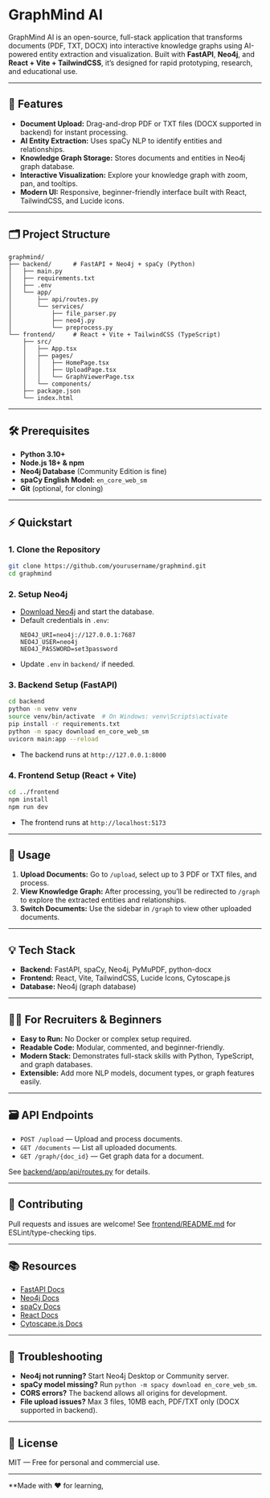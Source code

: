 # GraphMind AI

GraphMind AI is an open-source, full-stack application that transforms documents (PDF, TXT, DOCX) into interactive knowledge graphs using AI-powered entity extraction and visualization. Built with **FastAPI**, **Neo4j**, and **React + Vite + TailwindCSS**, it’s designed for rapid prototyping, research, and educational use.

---

## 🚀 Features

- **Document Upload:** Drag-and-drop PDF or TXT files (DOCX supported in backend) for instant processing.
- **AI Entity Extraction:** Uses spaCy NLP to identify entities and relationships.
- **Knowledge Graph Storage:** Stores documents and entities in Neo4j graph database.
- **Interactive Visualization:** Explore your knowledge graph with zoom, pan, and tooltips.
- **Modern UI:** Responsive, beginner-friendly interface built with React, TailwindCSS, and Lucide icons.

---

## 🗂️ Project Structure

```
graphmind/
├── backend/      # FastAPI + Neo4j + spaCy (Python)
│   ├── main.py
│   ├── requirements.txt
│   ├── .env
│   └── app/
│       ├── api/routes.py
│       └── services/
│           ├── file_parser.py
│           ├── neo4j.py
│           └── preprocess.py
└── frontend/     # React + Vite + TailwindCSS (TypeScript)
    ├── src/
    │   ├── App.tsx
    │   ├── pages/
    │   │   ├── HomePage.tsx
    │   │   ├── UploadPage.tsx
    │   │   └── GraphViewerPage.tsx
    │   └── components/
    ├── package.json
    └── index.html
```

---

## 🛠️ Prerequisites

- **Python 3.10+**
- **Node.js 18+ & npm**
- **Neo4j Database** (Community Edition is fine)
- **spaCy English Model:** `en_core_web_sm`
- **Git** (optional, for cloning)

---

## ⚡ Quickstart

### 1. Clone the Repository

```sh
git clone https://github.com/yourusername/graphmind.git
cd graphmind
```

### 2. Setup Neo4j

- [Download Neo4j](https://neo4j.com/download/) and start the database.
- Default credentials in `.env`:
  ```
  NEO4J_URI=neo4j://127.0.0.1:7687
  NEO4J_USER=neo4j
  NEO4J_PASSWORD=set3password
  ```
- Update `.env` in `backend/` if needed.

### 3. Backend Setup (FastAPI)

```sh
cd backend
python -m venv venv
source venv/bin/activate  # On Windows: venv\Scripts\activate
pip install -r requirements.txt
python -m spacy download en_core_web_sm
uvicorn main:app --reload
```
- The backend runs at `http://127.0.0.1:8000`

### 4. Frontend Setup (React + Vite)

```sh
cd ../frontend
npm install
npm run dev
```
- The frontend runs at `http://localhost:5173`

---

## 📝 Usage

1. **Upload Documents:** Go to `/upload`, select up to 3 PDF or TXT files, and process.
2. **View Knowledge Graph:** After processing, you’ll be redirected to `/graph` to explore the extracted entities and relationships.
3. **Switch Documents:** Use the sidebar in `/graph` to view other uploaded documents.

---

## 💡 Tech Stack

- **Backend:** FastAPI, spaCy, Neo4j, PyMuPDF, python-docx
- **Frontend:** React, Vite, TailwindCSS, Lucide Icons, Cytoscape.js
- **Database:** Neo4j (graph database)

---

## 🧑‍💻 For Recruiters & Beginners

- **Easy to Run:** No Docker or complex setup required.
- **Readable Code:** Modular, commented, and beginner-friendly.
- **Modern Stack:** Demonstrates full-stack skills with Python, TypeScript, and graph databases.
- **Extensible:** Add more NLP models, document types, or graph features easily.

---

## 🗃️ API Endpoints

- `POST /upload` — Upload and process documents.
- `GET /documents` — List all uploaded documents.
- `GET /graph/{doc_id}` — Get graph data for a document.

See [backend/app/api/routes.py](backend/app/api/routes.py) for details.

---

## 🤝 Contributing

Pull requests and issues are welcome! See [frontend/README.md](frontend/README.md) for ESLint/type-checking tips.

---

## 📚 Resources

- [FastAPI Docs](https://fastapi.tiangolo.com/)
- [Neo4j Docs](https://neo4j.com/docs/)
- [spaCy Docs](https://spacy.io/usage)
- [React Docs](https://react.dev/)
- [Cytoscape.js Docs](https://js.cytoscape.org/)

---

## 🏁 Troubleshooting

- **Neo4j not running?** Start Neo4j Desktop or Community server.
- **spaCy model missing?** Run `python -m spacy download en_core_web_sm`.
- **CORS errors?** The backend allows all origins for development.
- **File upload issues?** Max 3 files, 10MB each, PDF/TXT only (DOCX supported in backend).

---

## 📄 License

MIT — Free for personal and commercial use.

---

**Made with ❤️ for learning,